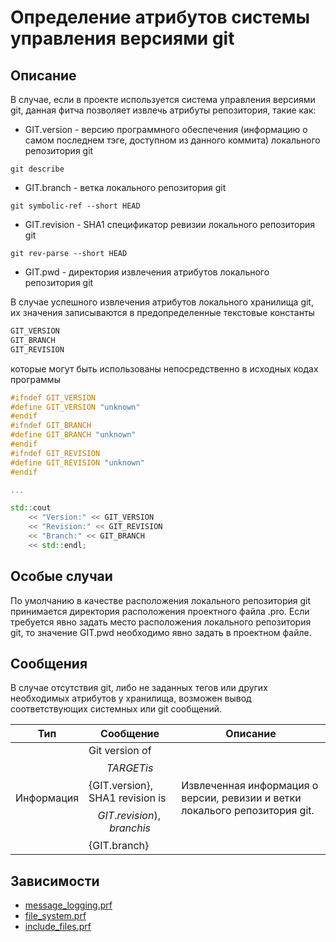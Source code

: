 # Определение атрибутов системы управления версиями git

## Описание

В случае, если в проекте используется система управления версиями git, данная фитча позволяет извлечь атрибуты репозитория, такие как:

* GIT.version - версию программного обеспечения (информацию о самом последнем тэге, доступном из данного коммита) локального репозитория git
```
git describe
```
* GIT.branch - ветка локального репозитория git
```
git symbolic-ref --short HEAD
```
* GIT.revision - SHA1 спецификатор ревизии локального репозитория git
```
git rev-parse --short HEAD
```
* GIT.pwd - директория извлечения атрибутов локального репозитория git

В случае успешного извлечения атрибутов локального хранилища git, их значения записываются в предопределенные текстовые константы

```cpp
GIT_VERSION
GIT_BRANCH
GIT_REVISION
```

которые могут быть использованы непосредственно в исходных кодах программы

```cpp
#ifndef GIT_VERSION
#define GIT_VERSION "unknown"
#endif
#ifndef GIT_BRANCH
#define GIT_BRANCH "unknown"
#endif
#ifndef GIT_REVISION
#define GIT_REVISION "unknown"
#endif

...

std::cout
    << "Version:" << GIT_VERSION
    << "Revision:" << GIT_REVISION
    << "Branch:" << GIT_BRANCH
    << std::endl;

```

## Особые случаи

По умолчанию в качестве расположения локального репозитория git принимается директория расположения проектного файла .pro.
Если требуется явно задать место расположения локального репозитория git, то значение GIT.pwd необходимо явно задать в проектном файле.

## Сообщения

В случае отсутствия git, либо не заданных тегов или других необходимых атрибутов у хранилища, возможен вывод соответствующих системных или git сообщений.

| Тип        | Сообщение | Описание |
|------------|-----------|----------|
| Информация | Git version of $${TARGET} is $${GIT.version}, SHA1 revision is $${GIT.revision}), branch is $${GIT.branch} | Извлеченная информация о версии, ревизии и ветки локалього репозитория git. |

## Зависимости

* [message_logging.prf](message_logging.md)
* [file_system.prf](file_system.md)
* [include_files.prf](include_files.md)
